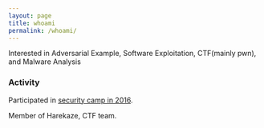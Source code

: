 ```yaml
---
layout: page
title: whoami
permalink: /whoami/
---
```


Interested in Adversarial Example, Software Exploitation, CTF(mainly pwn), and Malware Analysis
### Activity
Participated in [security camp in 2016](http://www.security-camp.org/camp/index.html).

Member of Harekaze, CTF team.
